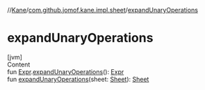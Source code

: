 //[Kane](../index.md)/[com.github.jomof.kane.impl.sheet](index.md)/[expandUnaryOperations](expand-unary-operations.md)



# expandUnaryOperations  
[jvm]  
Content  
fun [Expr](../com.github.jomof.kane/-expr/index.md).[expandUnaryOperations](expand-unary-operations.md)(): [Expr](../com.github.jomof.kane/-expr/index.md)  
fun [expandUnaryOperations](expand-unary-operations.md)(sheet: [Sheet](-sheet/index.md)): [Sheet](-sheet/index.md)  




